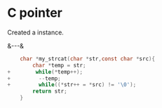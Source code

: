 # C pointer 

Created a instance.

&---&

```c
    char *my_strcat(char *str,const char *src){
        char *temp = str;
+        while(*temp++);
+         --temp;
+         while((*str++ = *src) != '\0');
        return str;
    }
```